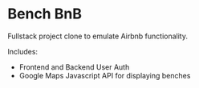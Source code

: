 # Bench BnB

Fullstack project clone to emulate Airbnb functionality.

Includes:
* Frontend and Backend User Auth
* Google Maps Javascript API for displaying benches

